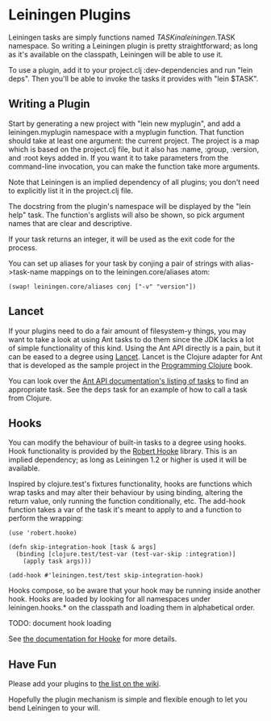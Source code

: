 # Leiningen Plugins

Leiningen tasks are simply functions named $TASK in a leiningen.$TASK
namespace. So writing a Leiningen plugin is pretty straightforward; as
long as it's available on the classpath, Leiningen will be able to use
it.

To use a plugin, add it to your project.clj :dev-dependencies and run
"lein deps". Then you'll be able to invoke the tasks it provides with
"lein $TASK".

## Writing a Plugin

Start by generating a new project with "lein new myplugin", and add a
leiningen.myplugin namespace with a myplugin function. That function
should take at least one argument: the current project. The project is
a map which is based on the project.clj file, but it also has :name,
:group, :version, and :root keys added in. If you want it to take
parameters from the command-line invocation, you can make the function
take more arguments.

Note that Leiningen is an implied dependency of all plugins; you don't
need to explicitly list it in the project.clj file.

The docstring from the plugin's namespace will be displayed by the
"lein help" task. The function's arglists will also be shown, so pick
argument names that are clear and descriptive.

If your task returns an integer, it will be used as the exit code for
the process.

You can set up aliases for your task by conjing a pair of strings with
alias->task-name mappings on to the leiningen.core/aliases atom:

    (swap! leiningen.core/aliases conj ["-v" "version"])

## Lancet

If your plugins need to do a fair amount of filesystem-y things, you
may want to take a look at using Ant tasks to do them since the JDK
lacks a lot of simple functionality of this kind. Using the Ant API
directly is a pain, but it can be eased to a degree using
[Lancet](http://github.com/stuarthalloway/lancet). Lancet is the
Clojure adapter for Ant that is developed as the sample project in the
[Programming
Clojure](http://www.pragprog.com/titles/shcloj/programming-clojure)
book.

You can look over the [Ant API documentation's listing of
tasks](http://www.jajakarta.org/ant/ant-1.6.1/docs/en/manual/api/org/apache/tools/ant/taskdefs/package-summary.html)
to find an appropriate task. See the <tt>deps</tt> task for an example
of how to call a task from Clojure.

## Hooks

You can modify the behaviour of built-in tasks to a degree using
hooks. Hook functionality is provided by the [Robert
Hooke](http://github.com/technomancy/robert-hooke) library. This is an
implied dependency; as long as Leiningen 1.2 or higher is used it will
be available.

Inspired by clojure.test's fixtures functionality, hooks are functions
which wrap tasks and may alter their behaviour by using binding,
altering the return value, only running the function conditionally,
etc. The add-hook function takes a var of the task it's meant to apply
to and a function to perform the wrapping:

    (use 'robert.hooke)

    (defn skip-integration-hook [task & args]
      (binding [clojure.test/test-var (test-var-skip :integration)]
        (apply task args)))

    (add-hook #'leiningen.test/test skip-integration-hook)

Hooks compose, so be aware that your hook may be running inside
another hook. Hooks are loaded by looking for all namespaces under
leiningen.hooks.* on the classpath and loading them in alphabetical
order.

TODO: document hook loading

See [the documentation for
Hooke](http://github.com/technomancy/robert-hooke/blob/master/README.md)
for more details.

## Have Fun

Please add your plugins to [the list on the
wiki](http://wiki.github.com/technomancy/leiningen/plugins).

Hopefully the plugin mechanism is simple and flexible enough to let
you bend Leiningen to your will.

